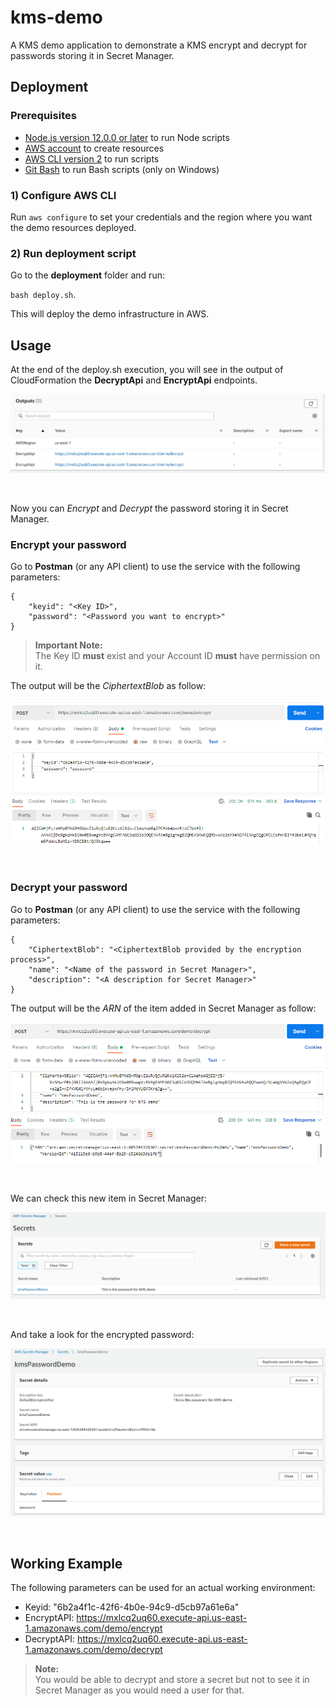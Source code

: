 # kms-demo
A KMS demo application to demonstrate a KMS encrypt and decrypt for passwords storing it in Secret Manager.

## Deployment

### Prerequisites

* [Node.js version 12.0.0 or later](https://nodejs.org/) to run Node scripts
* [AWS account](https://aws.amazon.com/) to create resources
* [AWS CLI version 2](https://docs.aws.amazon.com/cli/latest/userguide/install-cliv2.html) to run scripts
* [Git Bash](https://git-scm.com/) to run Bash scripts (only on Windows)

### 1) Configure AWS CLI

Run `aws configure` to set your credentials and the region where you want the demo resources deployed.

### 2) Run deployment script

Go to the **deployment** folder and run:

`bash deploy.sh`.

This will deploy the demo infrastructure in AWS.

## Usage

At the end of the deploy.sh execution, you will see in the output of CloudFormation the **DecryptApi** and **EncryptApi** endpoints.

![output](img/stackoutput.png)

<br>

Now you can *Encrypt* and *Decrypt* the password storing it in Secret Manager.
### Encrypt your password
Go to **Postman** (or any API client) to use the service with the following parameters:

```shell
{
    "keyid": "<Key ID>",
    "password": "<Password you want to encrypt>"
}
```

> **Important Note:**<br>
> The Key ID **must** exist and your Account ID **must** have permission on it.

The output will be the *CiphertextBlob* as follow:

![encrypt](img/encrypt.png)

<br>

### Decrypt your password
Go to **Postman** (or any API client) to use the service with the following parameters:
```shell
{
    "CiphertextBlob": "<CiphertextBlob provided by the encryption process>",
    "name": "<Name of the password in Secret Manager>",
    "description": "<A description for Secret Manager>"
}
```
The output will be the *ARN* of the item added in Secret Manager as follow:

![decrypt](img/decrypt.png)

<br>

We can check this new item in Secret Manager:

![kms](img/kms.png)

<br>

And take a look for the encrypted password:

![pass](img/kms-pass.png)

<br>

## Working Example

The following parameters can be used for an actual working environment:

- Keyid: "6b2a4f1c-42f6-4b0e-94c9-d5cb97a61e6a"
- EncryptAPI: https://mxlcq2uq60.execute-api.us-east-1.amazonaws.com/demo/encrypt
- DecryptAPI: https://mxlcq2uq60.execute-api.us-east-1.amazonaws.com/demo/decrypt

> **Note:**<br>
> You would be able to decrypt and store a secret but not to see it in Secret Manager as you would need a user for that.